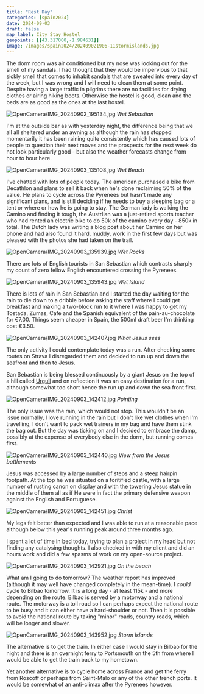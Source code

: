 ```yaml
--- 
title: "Rest Day"
categories: [spain2024]
date: 2024-09-03
draft: false
map_label: City Stay Hostel
geopoints: [[43.317000,-1.984631]]
image: /images/spain2024/202409021906-11stormislands.jpg
---
```


The dorm room was air conditioned but my nose was looking out for the smell of
my sandals. I had thought that they would be impervious to that sickly smell
that comes to inhabit sandals that are sweated into every day of the week, but
I was wrong and I will need to clean them at some point. Despite having a
large traffic in pilgrims there are no facilities for drying clothes or airing
hiking boots. Otherwise the hostel is good, clean and the beds are as good as
the ones at the last hostel.

![OpenCamera/IMG_20240902_195134.jpg](/images/spain2024/202409021906-1wetsebastian.jpg)
*Wet Sebastian*

I'm at the outside bar as with yesterday night, the difference being that we
all all sheltered under an awning as although the rain has stopped momentarily
it has been raining quite consistently which has caused lots of people to
question their next moves and the prospects for the next week do not look
particularly good - but also the weather forecasts change from hour to hour
here.

![OpenCamera/IMG_20240903_135108.jpg](/images/spain2024/202409021906-2beach.jpg)
*Wet Beach*

I've chatted with lots of people today. The american purchased a bike from
Decathlon and plans to sell it back when he's done reclaiming 50% of the value. He plans
to cycle across the Pyrenees but hasn't made any significant plans, and is still deciding
if he needs to buy a sleeping bag or a tent or where or how he is going to
stay. The German lady is walking the Camino and finding it tough, the
Austrlian was a just-retired sports teacher who had rented an electric bike to
do 50k of the camino every day - 850k in total. The Dutch lady was writing a
blog post about her Camino on her phone and had also found it hard, muddy, work in the
first few days but was pleased with the photos she had taken on the trail.

![OpenCamera/IMG_20240903_135939.jpg](/images/spain2024/202409021906-3rocks.jpg)
*Wet Rocks*

There are lots of English tourists in San Sebastian which contrasts sharply
my count of zero fellow English encountered crossing the Pyrenees.

![OpenCamera/IMG_20240903_135943.jpg](/images/spain2024/202409021906-4runningislansd.jpg)
*Wet Island*

There is lots of rain in San Sebastian and I started the day waiting for the
rain to die down to a dribble before asking the staff where I could get
breakfast and making a two-block run to it where I was happy to get my
Tostada, Zumas, Cafe and the Spanish equivalent of the pain-au-chocolate for
€7.00. Things seem cheaper in Spain, the 500ml draft beer I'm drinking cost
€3.50.

![OpenCamera/IMG_20240903_142407.jpg](/images/spain2024/202409021906-5jesusview.jpg)
*What Jesus sees*

The only activity I could contemplate today was a run. After checking some
routes on Strava I disregarded them and decided to run up and down the
seafront and then to Jesus.

San Sebastian is being blessed continuously by a giant Jesus on the top of a
hill called [Urgull](https://en.wikipedia.org/wiki/Urgull) and on reflection
it was an easy destination for a run, although somewhat too short hence the
run up and down the sea front first.

![OpenCamera/IMG_20240903_142412.jpg](/images/spain2024/202409021906-6jesuslooksdown.jpg)
*Pointing*

The only issue was the rain, which would not stop. This wouldn't be an issue
normally, I love running in the rain but I don't like wet clothes when I'm
travelling, I don't want to pack wet trainers in my bag and have them stink the
bag out. But the day was ticking on and I decided to embrace the damp,
possibly at the expense of everybody else in the dorm, but running comes
first.

![OpenCamera/IMG_20240903_142440.jpg](/images/spain2024/202409021906-7battlementsview.jpg)
*View from the Jesus battlements*

Jesus was accessed by a large number of steps and a steep hairpin footpath.
At the top he was situated on a foritified castle, with a large number of
rusting canon on display and with the towering Jesus statue in the middle of
them all as if He were in fact the primary defensive weapon against the
English and Portuguese.

![OpenCamera/IMG_20240903_142451.jpg](/images/spain2024/202409021906-8jesus.jpg)
*Christ*

My legs felt better than expected and I was able to run at a reasonable pace
although below this year's running peak around three months ago.

I spent a lot of time in bed today, trying to plan a project in my head but
not finding any catalysing thoughts. I also checked in with my client and did
an hours work and did a few spasms of work on my open-source project.

![OpenCamera/IMG_20240903_142921.jpg](/images/spain2024/202409021906-9beachview.jpg)
*On the beach*

What am I going to do tomorrow? The weather report has improved (although it
may well have changed completely in the mean-time). I _could_ cycle to Bilbao
tomorrow. It is a long day - at least 115k - and more depending on the route.
Bilbao is served by a motorway and a national route. The motorway is a toll
road so I can perhaps expect the national route to be busy and it can either
have a hard-shoulder or not. Then it is possible to avoid the national route
by taking "minor" roads, country roads, which will be longer and slower.

![OpenCamera/IMG_20240903_143952.jpg](/images/spain2024/202409021906-11stormislands.jpg)
*Storm Islands*

The alternative is to get the train. In either case I would stay in Bilbao for
the night and there is an overnight ferry to Portsmouth on the 5th from where
I would be able to get the train back to my hometown.

Yet another alternative is to cycle home across France and get the ferry from
Roscoff or perhaps from Saint-Malo or any of the other french ports. It would
be somewhat of an anti-climax after the Pyrenees however.
